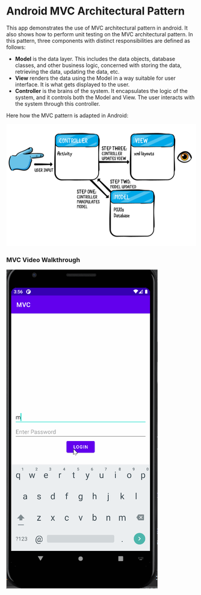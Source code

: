 # Android MVC Architectural Pattern
This app demonstrates the use of MVC architectural pattern in android. It also shows how to perform unit testing on the MVC architectural pattern.
In this pattern, three components with distinct responsibilities are defined as follows:
<ul>
<li><b>Model</b> is the data layer. This includes the data objects, database classes, and other business logic, concerned with storing the data, retrieving the data, updating the data, etc.</li>
<li><b>View</b> renders the data using the Model in a way suitable for user interface. It is what gets displayed to the user.</li>
<li><b>Controller</b> is the brains of the system. It encapsulates the logic of the system, and it controls both the Model and View. The user interacts with the system through this controller.</li>
</ul>

<p>Here how the MVC pattern is adapted in Android:</p>

![](/MVC_diagram.png)

<h3>MVC Video Walkthrough</h3>

![](/MVC.gif)